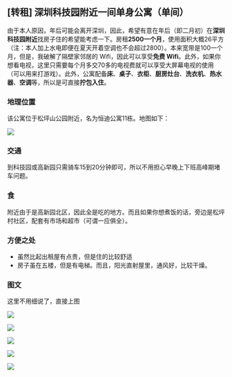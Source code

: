 ## [转租] 深圳科技园附近一间单身公寓（单间）

由于本人原因，年后可能会离开深圳，因此，希望有意在年后（即二月初）在**深圳科技园附近**找房子住的希望能考虑一下。房租**2500一个月**，使用面积大概26平方（注：本人加上水电即便在夏天开着空调也不会超过2800）。本来宽带是100一个月，但是，我破解了隔壁家邻居的 Wifi，因此可以享受**免费 Wifi**。此外，如果你想看电视，这里只需要每个月多交70多的电视费就可以享受大屏幕电视的使用（可以用来打游戏）。此外，公寓配备**床**、**桌子**、**衣柜**、**厨房灶台**、**洗衣机**、**热水器**、**空调**等，所以是可直接**拧包入住**。

### 地理位置

该公寓位于松坪山公园附近，名为恒迪公寓11栋。地图如下：

![](https://raw.github.com/aleen42/https-resources/master/departments/map.png)

### 交通

到科技园或高新园只需骑车15到20分钟即可，所以不用担心早晚上下班高峰期堵车问题。

### 食

附近由于是高新园北区，因此全是吃的地方。而且如果你想煮饭的话，旁边是松坪村社区，配套有市场和超市（可谓一应俱全）。

### 方便之处

- 虽然比起出租屋有点贵，但是住的比较舒适
- 房子虽在五楼，但是有电梯。而且，阳光直射屋里，通风好，比较干燥。

### 图文

这里不用细说了，直接上图

![](https://raw.github.com/aleen42/https-resources/master/departments/183554183325586767.jpg)

![](https://raw.github.com/aleen42/https-resources/master/departments/234554770623583296.jpg)

![](https://raw.github.com/aleen42/https-resources/master/departments/348450578104208917.jpg)

![](https://raw.github.com/aleen42/https-resources/master/departments/366418976648616454.jpg)

![](https://raw.github.com/aleen42/https-resources/master/departments/59257418094961962.jpg)

